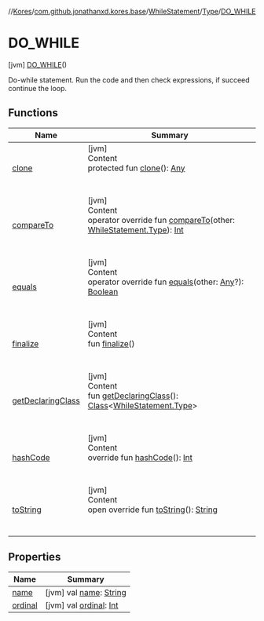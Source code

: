 //[Kores](../../../../index.md)/[com.github.jonathanxd.kores.base](../../../index.md)/[WhileStatement](../../index.md)/[Type](../index.md)/[DO_WHILE](index.md)



# DO_WHILE  
 [jvm] [DO_WHILE](index.md)()  


Do-while statement. Run the code and then check expressions, if succeed continue the loop.

   


## Functions  
  
|  Name|  Summary| 
|---|---|
| <a name="kotlin/Enum/clone/#/PointingToDeclaration/"></a>[clone](../../../../com.github.jonathanxd.kores.util/-state/-r-e-q-u-i-r-e_-s-u-p-e-r/index.md#%5Bkotlin%2FEnum%2Fclone%2F%23%2FPointingToDeclaration%2F%5D%2FFunctions%2F-1211764316)| <a name="kotlin/Enum/clone/#/PointingToDeclaration/"></a>[jvm]  <br>Content  <br>protected fun [clone](../../../../com.github.jonathanxd.kores.util/-state/-r-e-q-u-i-r-e_-s-u-p-e-r/index.md#%5Bkotlin%2FEnum%2Fclone%2F%23%2FPointingToDeclaration%2F%5D%2FFunctions%2F-1211764316)(): [Any](https://kotlinlang.org/api/latest/jvm/stdlib/kotlin/-any/index.html)  <br><br><br>
| <a name="kotlin/Enum/compareTo/#com.github.jonathanxd.kores.base.WhileStatement.Type/PointingToDeclaration/"></a>[compareTo](index.md#%5Bkotlin%2FEnum%2FcompareTo%2F%23com.github.jonathanxd.kores.base.WhileStatement.Type%2FPointingToDeclaration%2F%5D%2FFunctions%2F-1211764316)| <a name="kotlin/Enum/compareTo/#com.github.jonathanxd.kores.base.WhileStatement.Type/PointingToDeclaration/"></a>[jvm]  <br>Content  <br>operator override fun [compareTo](index.md#%5Bkotlin%2FEnum%2FcompareTo%2F%23com.github.jonathanxd.kores.base.WhileStatement.Type%2FPointingToDeclaration%2F%5D%2FFunctions%2F-1211764316)(other: [WhileStatement.Type](../index.md)): [Int](https://kotlinlang.org/api/latest/jvm/stdlib/kotlin/-int/index.html)  <br><br><br>
| <a name="kotlin/Enum/equals/#kotlin.Any?/PointingToDeclaration/"></a>[equals](../../../../com.github.jonathanxd.kores.util/-state/-r-e-q-u-i-r-e_-s-u-p-e-r/index.md#%5Bkotlin%2FEnum%2Fequals%2F%23kotlin.Any%3F%2FPointingToDeclaration%2F%5D%2FFunctions%2F-1211764316)| <a name="kotlin/Enum/equals/#kotlin.Any?/PointingToDeclaration/"></a>[jvm]  <br>Content  <br>operator override fun [equals](../../../../com.github.jonathanxd.kores.util/-state/-r-e-q-u-i-r-e_-s-u-p-e-r/index.md#%5Bkotlin%2FEnum%2Fequals%2F%23kotlin.Any%3F%2FPointingToDeclaration%2F%5D%2FFunctions%2F-1211764316)(other: [Any](https://kotlinlang.org/api/latest/jvm/stdlib/kotlin/-any/index.html)?): [Boolean](https://kotlinlang.org/api/latest/jvm/stdlib/kotlin/-boolean/index.html)  <br><br><br>
| <a name="kotlin/Enum/finalize/#/PointingToDeclaration/"></a>[finalize](../../../../com.github.jonathanxd.kores.util/-state/-r-e-q-u-i-r-e_-s-u-p-e-r/index.md#%5Bkotlin%2FEnum%2Ffinalize%2F%23%2FPointingToDeclaration%2F%5D%2FFunctions%2F-1211764316)| <a name="kotlin/Enum/finalize/#/PointingToDeclaration/"></a>[jvm]  <br>Content  <br>fun [finalize](../../../../com.github.jonathanxd.kores.util/-state/-r-e-q-u-i-r-e_-s-u-p-e-r/index.md#%5Bkotlin%2FEnum%2Ffinalize%2F%23%2FPointingToDeclaration%2F%5D%2FFunctions%2F-1211764316)()  <br><br><br>
| <a name="kotlin/Enum/getDeclaringClass/#/PointingToDeclaration/"></a>[getDeclaringClass](../../../../com.github.jonathanxd.kores.util/-state/-r-e-q-u-i-r-e_-s-u-p-e-r/index.md#%5Bkotlin%2FEnum%2FgetDeclaringClass%2F%23%2FPointingToDeclaration%2F%5D%2FFunctions%2F-1211764316)| <a name="kotlin/Enum/getDeclaringClass/#/PointingToDeclaration/"></a>[jvm]  <br>Content  <br>fun [getDeclaringClass](../../../../com.github.jonathanxd.kores.util/-state/-r-e-q-u-i-r-e_-s-u-p-e-r/index.md#%5Bkotlin%2FEnum%2FgetDeclaringClass%2F%23%2FPointingToDeclaration%2F%5D%2FFunctions%2F-1211764316)(): [Class](https://docs.oracle.com/javase/8/docs/api/java/lang/Class.html)<[WhileStatement.Type](../index.md)>  <br><br><br>
| <a name="kotlin/Enum/hashCode/#/PointingToDeclaration/"></a>[hashCode](../../../../com.github.jonathanxd.kores.util/-state/-r-e-q-u-i-r-e_-s-u-p-e-r/index.md#%5Bkotlin%2FEnum%2FhashCode%2F%23%2FPointingToDeclaration%2F%5D%2FFunctions%2F-1211764316)| <a name="kotlin/Enum/hashCode/#/PointingToDeclaration/"></a>[jvm]  <br>Content  <br>override fun [hashCode](../../../../com.github.jonathanxd.kores.util/-state/-r-e-q-u-i-r-e_-s-u-p-e-r/index.md#%5Bkotlin%2FEnum%2FhashCode%2F%23%2FPointingToDeclaration%2F%5D%2FFunctions%2F-1211764316)(): [Int](https://kotlinlang.org/api/latest/jvm/stdlib/kotlin/-int/index.html)  <br><br><br>
| <a name="kotlin/Enum/toString/#/PointingToDeclaration/"></a>[toString](../../../../com.github.jonathanxd.kores.util/-state/-r-e-q-u-i-r-e_-s-u-p-e-r/index.md#%5Bkotlin%2FEnum%2FtoString%2F%23%2FPointingToDeclaration%2F%5D%2FFunctions%2F-1211764316)| <a name="kotlin/Enum/toString/#/PointingToDeclaration/"></a>[jvm]  <br>Content  <br>open override fun [toString](../../../../com.github.jonathanxd.kores.util/-state/-r-e-q-u-i-r-e_-s-u-p-e-r/index.md#%5Bkotlin%2FEnum%2FtoString%2F%23%2FPointingToDeclaration%2F%5D%2FFunctions%2F-1211764316)(): [String](https://kotlinlang.org/api/latest/jvm/stdlib/kotlin/-string/index.html)  <br><br><br>


## Properties  
  
|  Name|  Summary| 
|---|---|
| <a name="com.github.jonathanxd.kores.base/WhileStatement.Type.DO_WHILE/name/#/PointingToDeclaration/"></a>[name](name.md)| <a name="com.github.jonathanxd.kores.base/WhileStatement.Type.DO_WHILE/name/#/PointingToDeclaration/"></a> [jvm] val [name](name.md): [String](https://kotlinlang.org/api/latest/jvm/stdlib/kotlin/-string/index.html)   <br>
| <a name="com.github.jonathanxd.kores.base/WhileStatement.Type.DO_WHILE/ordinal/#/PointingToDeclaration/"></a>[ordinal](ordinal.md)| <a name="com.github.jonathanxd.kores.base/WhileStatement.Type.DO_WHILE/ordinal/#/PointingToDeclaration/"></a> [jvm] val [ordinal](ordinal.md): [Int](https://kotlinlang.org/api/latest/jvm/stdlib/kotlin/-int/index.html)   <br>

